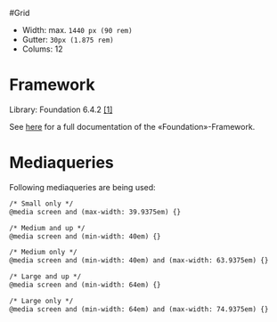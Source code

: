 #Grid

- Width: max. `1440 px (90 rem)`
- Gutter: `30px (1.875 rem)`
- Colums: 12

# Framework

Library: Foundation 6.4.2 [[1]](/lib/foundation-6.4.2-custom)

See [here](https://foundation.zurb.com/sites/docs/) for a full documentation of the «Foundation»-Framework.


# Mediaqueries

Following mediaqueries are being used:
```html
/* Small only */
@media screen and (max-width: 39.9375em) {}

/* Medium and up */
@media screen and (min-width: 40em) {}

/* Medium only */
@media screen and (min-width: 40em) and (max-width: 63.9375em) {}

/* Large and up */
@media screen and (min-width: 64em) {}

/* Large only */
@media screen and (min-width: 64em) and (max-width: 74.9375em) {}